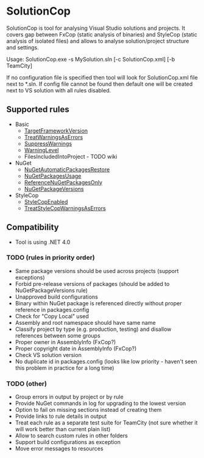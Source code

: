 # SolutionCop

SolutionCop is tool for analysing Visual Studio solutions and projects. It covers gap between FxCop (static analysis of binaries) and StyleCop (static analysis of isolated files) and allows to analyse solution/project structure and settings.

Usage: SolutionCop.exe -s MySolution.sln [-c SolutionCop.xml] [-b TeamCity]

If no configuration file is specified then tool will look for SolutionCop.xml file next to *.sln. If config file cannot be found then default one will be created next to VS solution with all rules disabled.

## Supported rules

* Basic
  * [TargetFrameworkVersion](https://github.com/Litee/SolutionCop/wiki/TargetFrameworkVersion)
  * [TreatWarningsAsErrors](https://github.com/Litee/SolutionCop/wiki/TreatWarningsAsErrors)
  * [SuppressWarnings](https://github.com/Litee/SolutionCop/wiki/SuppressWarnings)
  * [WarningLevel](https://github.com/Litee/SolutionCop/wiki/WarningLevel)
  * FilesIncludedIntoProject - TODO wiki
* NuGet
  * [NuGetAutomaticPackagesRestore](https://github.com/Litee/SolutionCop/wiki/NuGetAutomaticPackagesRestore)
  * [NuGetPackagesUsage](https://github.com/Litee/SolutionCop/wiki/NuGetPackagesUsage)
  * [ReferenceNuGetPackagesOnly](https://github.com/Litee/SolutionCop/wiki/ReferenceNuGetPackagesOnly)
  * [NuGetPackageVersions](https://github.com/Litee/SolutionCop/wiki/NuGetPackageVersions)
* StyleCop
  * [StyleCopEnabled](https://github.com/Litee/SolutionCop/wiki/StyleCopEnabled)
  * [TreatStyleCopWarningsAsErrors](https://github.com/Litee/SolutionCop/wiki/TreatStyleCopWarningsAsErrors)

## Compatibility

* Tool is using .NET 4.0

### TODO (rules in priority order)
* Same package versions should be used across projects (support exceptions)
* Forbid pre-release versions of packages (should be added to NuGetPackageVersions rule)
* Unapproved build configurations
* Binary within NuGet package is referenced directly without proper reference in packages.config
* Check for "Copy Local" used
* Assembly and root namespace should have same name
* Classify project by type (e.g. production, testing) and disallow references between some groups
* Proper owner in AssemblyInfo (FxCop?)
* Proper copyright date in AssemblyInfo (FxCop?)
* Check VS solution version
* No duplicate id in packages.config (looks like low priority - haven't seen this problem in practice for a long time)

### TODO (other)
* Group errors in output by project or by rule
* Provide NuGet commands in log for upgrading to the lowest version
* Option to fail on missing sections instead of creating them
* Provide links to rule details in output
* Treat each rule as a separate test suite for TeamCity (not sure whether it will work better than current plain list)
* Allow to search custom rules in other folders
* Support build configurations as exception
* Move error messages to resources